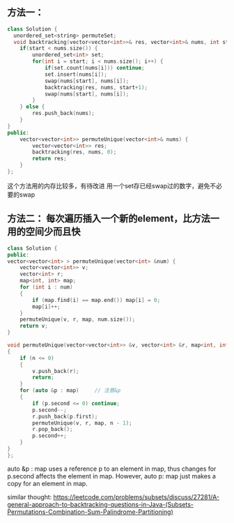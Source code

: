 ## 方法一：
```cpp
class Solution {
  unordered_set<string> permuteSet;
  void backtracking(vector<vector<int>>& res, vector<int>& nums, int start) {
    if(start < nums.size()) {
        unordered_set<int> set;
        for(int i = start; i < nums.size(); i++) {
            if(set.count(nums[i])) continue;
            set.insert(nums[i]);
            swap(nums[start], nums[i]);
            backtracking(res, nums, start+1);
            swap(nums[start], nums[i]);
        }
    } else {
        res.push_back(nums);
    }
}
public:
    vector<vector<int>> permuteUnique(vector<int>& nums) {
        vector<vector<int>> res;
        backtracking(res, nums, 0);
        return res;
    }
};
```

这个方法用的内存比较多，有待改进
用一个set存已经swap过的数字，避免不必要的swap


## 方法二： 每次遍历插入一个新的element，比方法一用的空间少而且快
```cpp
class Solution {
public:
vector<vector<int> > permuteUnique(vector<int> &num) {
    vector<vector<int>> v;
    vector<int> r;
    map<int, int> map;
    for (int i : num)
    {
        if (map.find(i) == map.end()) map[i] = 0;
        map[i]++;
    }
    permuteUnique(v, r, map, num.size());
    return v;
}

void permuteUnique(vector<vector<int>> &v, vector<int> &r, map<int, int> &map, int n)
{
    if (n <= 0)
    {
        v.push_back(r);
        return;
    }
    for (auto &p : map)     // 注意&p
    {
        if (p.second <= 0) continue;
        p.second--;
        r.push_back(p.first);
        permuteUnique(v, r, map, n - 1);
        r.pop_back();
        p.second++;
    }
}
};
```

auto &p : map uses a reference p to an element in map, thus changes for p.second affects the element in map. 
However, auto p: map just makes a copy for an element in map.

similar thought:
https://leetcode.com/problems/subsets/discuss/27281/A-general-approach-to-backtracking-questions-in-Java-(Subsets-Permutations-Combination-Sum-Palindrome-Partitioning)